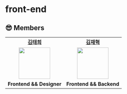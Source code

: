 # front-end

## 😎 Members

<table>
   <tr>
    <td align="center"><b><a href="https://github.com/AlgoRoots">김태희</a></b></td>
    <td align="center"><b><a href="https://github.com/pol-dev-shinroo">김재혁</a></b></td>
    
  </tr>
  <tr>
    <td align="center"><a href="https://github.com/AlgoRoots"><img src="https://user-images.githubusercontent.com/102004753/206860787-1d14f988-6941-449f-8c34-c79dcab0c574.png" width="100px" /></a></td>
    <td align="center"><a href="https://github.com/pol-dev-shinroo"><img src="https://user-images.githubusercontent.com/102004753/206860602-9e1d5bc7-60a1-427d-b445-a7bc06883937.png" width="100px" /></a></td>
  </tr>
  <tr>
    <td align="center"><b>Frontend && Designer</b></td>
    <td align="center"><b>Frontend && Backend</b></td>
  </tr>
</table>


